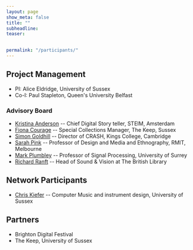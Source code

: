 ```yaml
---
layout: page
show_meta: false
title: ""
subheadline: 
teaser: 

 
permalink: "/participants/"
---
```


## Project Management

+ PI: Alice Eldridge, University of Sussex
+ Co-I: Paul Stapleton, Queen's University Belfast

### Advisory Board

+ [Kristina Anderson](http://tinything.com/?p=57) -- Chief Digital Story teller, STEIM, Amsterdam
+ [Fiona Courage](http://www.sussex.ac.uk/profiles/9183) --  Special Collections Manager, The Keep, Sussex               
+ [Simon Goldhill](http://www.classics.cam.ac.uk/directory/simon-goldhill) -- Director of CRASH, Kings College, Cambridge
+ [Sarah Pink](http://www1.rmit.edu.au/browse%3BID=vcnfenbj05lv) -- Professor of Design and Media and Ethnography, RMIT, Melbourne
+ [Mark Plumbley](http://www.surrey.ac.uk/cvssp/people/mark_plumbley/) -- Professor of Signal Processing, University of Surrey
+ [Richard Ranft](https://uk.linkedin.com/in/richardranft) -- Head of Sound & Vision at The British Library
          
## Network Participants

+ [Chris Kiefer](http://www.sussex.ac.uk/profiles/208667) -- Computer Music and instrument design, University of Sussex


    
## Partners
+ Brighton Digital Festival
+ The Keep, University of Sussex
